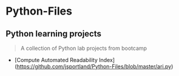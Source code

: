# Python-Files
## Python learning projects

> A collection of Python lab projects from bootcamp 

- [Compute Automated Readability Index] (https://github.com/jsportland/Python-Files/blob/master/ari.py) 
